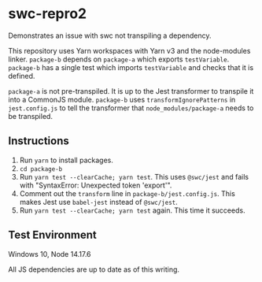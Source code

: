 # swc-repro2

Demonstrates an issue with swc not transpiling a dependency.

This repository uses Yarn workspaces with Yarn v3 and the node-modules linker.
`package-b` depends on `package-a` which exports `testVariable`.
`package-b` has a single test which imports `testVariable` and checks that it is defined.

`package-a` is not pre-transpiled. It is up to the Jest transformer to transpile it into a CommonJS module.
`package-b` uses `transformIgnorePatterns` in `jest.config.js` to tell the transformer that `node_modules/package-a`
needs to be transpiled.

## Instructions

1. Run `yarn` to install packages.
2. `cd package-b`
3. Run `yarn test --clearCache; yarn test`. This uses `@swc/jest` and fails with "SyntaxError: Unexpected token 'export'".
4. Comment out the `transform` line in `package-b/jest.config.js`. This makes Jest use `babel-jest` instead of `@swc/jest`.
5. Run `yarn test --clearCache; yarn test` again. This time it succeeds.

## Test Environment

Windows 10, Node 14.17.6

All JS dependencies are up to date as of this writing.
